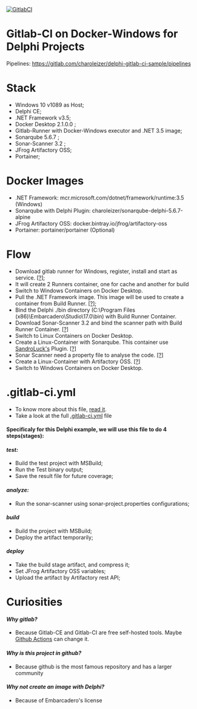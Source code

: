 

[![GitlabCI](https://gitlab.com/charoleizer/delphi-gitlab-ci-sample/badges/master/pipeline.svg?style=svg)](https://gitlab.com/charoleizer/delphi-gitlab-ci-sample/pipelines)


# Gitlab-CI on Docker-Windows for Delphi Projects

Pipelines: https://gitlab.com/charoleizer/delphi-gitlab-ci-sample/pipelines

# Stack
 - Windows 10 v1089 as Host;
 - Delphi CE;
 - .NET Framework v3.5;
 - Docker Desktop 2.1.0.0 ;
 - Gitlab-Runner with Docker-Windows executor and .NET 3.5 image;
 - Sonarqube 5.6.7 ;
 - Sonar-Scanner 3.2 ;
 - JFrog Artifactory OSS;
 - Portainer;

# Docker Images
  - .NET Framework: mcr.microsoft.com/dotnet/framework/runtime:3.5 (Windows)
  - Sonarqube with Delphi Plugin: charoleizer/sonarqube-delphi-5.6.7-alpine
  - JFrog Artifactory OSS: docker.bintray.io/jfrog/artifactory-oss
  - Portainer: portainer/portainer (Optional)

# Flow
  - Download gitlab runner for Windows, register, install and start as service. [[?]](https://docs.gitlab.com/runner/install/windows.html);
  - It will create 2 Runners container, one for cache and another for build
  - Switch to Windows Containers on Docker Desktop. 
  - Pull the .NET Framework image. This image will be used to create a container from Build Runner. [[?]](https://hub.docker.com/_/microsoft-dotnet-framework-runtime);
  - Bind the Delphi ./bin directory (C:\Program Files (x86)\Embarcadero\Studio\17.0\bin) with Build Runner Container.
  - Download Sonar-Scanner 3.2 and bind the scanner path with Build Runner Container. [[?]](https://github.com/SonarSource/sonar-scanner-cli/releases/tag/3.2.0.1227) 
  - Switch to Linux Containers on Docker Desktop.
  - Create a Linux-Container with Sonarqube. This container use [SandroLuck's](https://github.com/SandroLuck/SonarDelphi) Plugin. [[?]](https://hub.docker.com/r/charoleizer/sonarqube-delphi-5.6.7-alpine)
  - Sonar Scanner need a property file to analyse the code. [[?]](https://github.com/charoleizer/delphi-gitlab-ci-sample/blob/master/sonar-project.properties)
  - Create a Linux-Container with Artifactory OSS. [[?]](https://jfrog.com/open-source/)
  - Switch to Windows Containers on Docker Desktop.

# .gitlab-ci.yml
  - To know more about this file, [read it](https://docs.gitlab.com/ee/ci/quick_start/).
  - Take a look at the full [.gitlab-ci.yml](https://github.com/charoleizer/delphi-gitlab-ci-sample/blob/master/.gitlab-ci.yml) file 

#### Specificaly for this Delphi example, we will use this file to do 4 steps(stages):

#### *test:*
  - Build the test project with MSBuild;
  - Run the Test binary output;
  - Save the result file for future coverage;

#### *analyze:*
  - Run the sonar-scanner using sonar-project.properties configurations;

#### *build*
  - Build the project with MSBuild;
  - Deploy the artifact temporarily;

#### *deploy*
  - Take the build stage artifact, and compress it;
  - Set JFrog Artifactory OSS variables;
  - Upload the artifact by Artifactory rest API;

# Curiosities

#### *Why gitlab?*
  - Because Gitlab-CE and Gitlab-CI are free self-hosted tools. Maybe [Github Actions](https://github.com/features/actions) can change it.
  
#### *Why is this project in github?*
  - Because github is the most famous repository and has a larger community
  
#### *Why not create an image with Delphi?*
  - Because of Embarcadero's license
